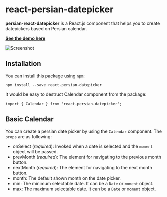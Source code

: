 # react-persian-datepicker

**persian-react-datepicker** is a React.js component that helps you to create datepickers based on Persian calendar.

**[See the demo here](http://mohebifar.github.io/react-persian-datepicker/)**

![Screenshot](https://www.dropbox.com/s/m4ryf0jxs4ce4wf/calendar.png?dl=1)

## Installation

You can install this package using `npm`:

    npm install --save react-persian-datepicker
  
It would be easy to destruct Calendar component from the package:

```es6
import { Calendar } from 'react-persian-datepicker';
```

## Basic Calendar

You can create a persian date picker by using the `Calendar` component. The `props` are as following:

* onSelect (*required*): Invoked when a date is selected and the `moment` object will be passed.
* prevMonth (*required*): The element for navigating to the previous month button.
* nextMonth (*required*): The element for navigating to the next month button.
* month: The default shown month on the date picker.
* min: The minimum selectable date. It can be a `Date` or `moment` object.
* max: The maximum selectable date. It can be a `Date` or `moment` object.
